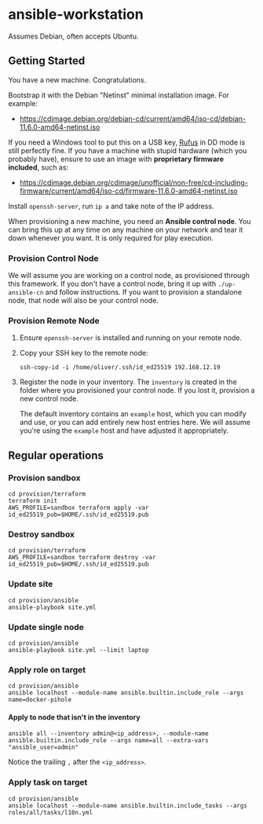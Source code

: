 # ansible-workstation

Assumes Debian, often accepts Ubuntu.

## Getting Started

You have a new machine. Congratulations.

Bootstrap it with the Debian "Netinst" minimal installation image. For example:

-   <https://cdimage.debian.org/debian-cd/current/amd64/iso-cd/debian-11.6.0-amd64-netinst.iso>

If you need a Windows tool to put this on a USB key, [Rufus](https://rufus.ie/en/) in DD mode is still perfectly fine. If you have a machine with stupid hardware (which you probably have), ensure to use an image with **proprietary firmware included**, such as:

-   <https://cdimage.debian.org/cdimage/unofficial/non-free/cd-including-firmware/current/amd64/iso-cd/firmware-11.6.0-amd64-netinst.iso>

Install `openssh-server`, run `ip a` and take note of the IP address.

When provisioning a new machine, you need an **Ansible control node**. You can bring this up at any time on any machine on your network and tear it down whenever you want. It is only required for play execution.

### Provision Control Node

We will assume you are working on a control node, as provisioned through this framework. If you don't have a control node, bring it up with `./up-ansible-cn` and follow instructions. If you want to provision a standalone node, that node will also be your control node.

### Provision Remote Node

1. Ensure `openssh-server` is installed and running on your remote node.
1. Copy your SSH key to the remote node:
    ```shell
    ssh-copy-id -i /home/oliver/.ssh/id_ed25519 192.168.12.19
    ```
1. Register the node in your inventory. The `inventory` is created in the folder where you provisioned your control node. If you lost it, provision a new control node.

    The default inventory contains an `example` host, which you can modify and use, or you can add entirely new host entries here. We will assume you're using the `example` host and have adjusted it appropriately.

## Regular operations

### Provision sandbox

```shell
cd provision/terraform
terraform init
AWS_PROFILE=sandbox terraform apply -var id_ed25519_pub=$HOME/.ssh/id_ed25519.pub
```

### Destroy sandbox

```shell
cd provision/terraform
AWS_PROFILE=sandbox terraform destroy -var id_ed25519_pub=$HOME/.ssh/id_ed25519.pub
```

### Update site

```shell
cd provision/ansible
ansible-playbook site.yml
```

### Update single node

```shell
cd provision/ansible
ansible-playbook site.yml --limit laptop
```

### Apply role on target

```shell
cd provision/ansible
ansible localhost --module-name ansible.builtin.include_role --args name=docker-pihole
```

#### Apply to node that isn't in the inventory

```shell
ansible all --inventory admin@<ip_address>, --module-name ansible.builtin.include_role --args name=all --extra-vars "ansible_user=admin"
```

Notice the trailing `,` after the `<ip_address>`.

### Apply task on target

```shell
cd provision/ansible
ansible localhost --module-name ansible.builtin.include_tasks --args roles/all/tasks/l10n.yml
```
